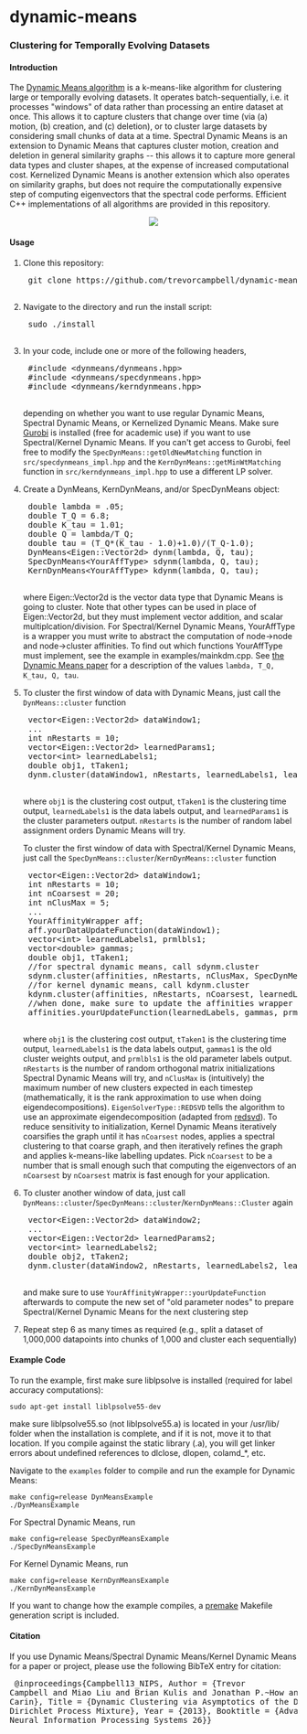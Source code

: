 dynamic-means
=============

### Clustering for Temporally Evolving Datasets

#### Introduction

The [Dynamic Means algorithm](http://arxiv.org/abs/1305.6659) is a k-means-like algorithm for clustering large or temporally evolving datasets.
It operates batch-sequentially, i.e. it processes "windows" of data rather than processing an entire dataset
at once. This allows it to capture clusters that change over time (via (a) motion, (b) creation, and (c) deletion), or to
cluster large datasets by considering small chunks of data at a time. Spectral Dynamic Means is an extension 
to Dynamic Means that captures cluster motion, creation and deletion in general similarity graphs -- this allows
it to capture more general data types and cluster shapes, at the expense of increased computational cost.
Kernelized Dynamic Means is another extension which also operates on similarity graphs, but does not require
the computationally expensive step of computing eigenvectors that the spectral code performs.
Efficient C++ implementations of all algorithms are provided in this repository.

<p align="center">
<img src="https://github.com/trevorcampbell/dynamic-means/blob/master/imgs/clustermotion.png?raw=true"/>
</p>


#### Usage
1. Clone this repository:
	<pre>
    git clone https://github.com/trevorcampbell/dynamic-means.git
    </pre>

2. Navigate to the directory and run the install script:
	<pre>
	sudo ./install
	</pre>
3. In your code, include one or more of the following headers,
	<pre>
	#include &lt;dynmeans/dynmeans.hpp>
	#include &lt;dynmeans/specdynmeans.hpp>
	#include &lt;dynmeans/kerndynmeans.hpp>
	</pre>
    depending on whether you want to use regular Dynamic Means,
    Spectral Dynamic Means, or 
    Kernelized Dynamic Means. Make sure [Gurobi](www.gurobi.com) is installed (free for academic use) if 
   you want to use Spectral/Kernel Dynamic Means. If you can't get access to Gurobi, feel free to modify
   the `SpecDynMeans::getOldNewMatching` function in `src/specdynmeans_impl.hpp` and
   the `KernDynMeans::getMinWtMatching` function in `src/kerndynmeans_impl.hpp` to use a different
   LP solver.
4. Create a DynMeans, KernDynMeans, and/or SpecDynMeans object:
	<pre>
	double lambda = .05;
	double T_Q = 6.8;
	double K_tau = 1.01;
	double Q = lambda/T_Q;
	double tau = (T_Q*(K_tau - 1.0)+1.0)/(T_Q-1.0);
	DynMeans&lt;Eigen::Vector2d> dynm(lambda, Q, tau);
	SpecDynMeans&lt;YourAffType> sdynm(lambda, Q, tau);
	KernDynMeans&lt;YourAffType> kdynm(lambda, Q, tau);
	</pre>
	where Eigen::Vector2d is the vector data type that Dynamic Means is going to cluster.
	Note that other types can be used in place of Eigen::Vector2d, but they must
	implement vector addition, and scalar multiplcation/division. For Spectral/Kernel Dynamic Means,
	YourAffType is a wrapper you must write to abstract the computation of node->node and node->cluster affinities. To 
	find out which functions YourAffType must implement, see the example in examples/mainkdm.cpp. 
	See [the Dynamic Means paper](http://arxiv.org/abs/1305.6659) for a description
	of the values `lambda, T_Q, K_tau, Q, tau`.

5. To cluster the first window of data with Dynamic Means, just call the `DynMeans::cluster` function
	<pre>
	vector&lt;Eigen::Vector2d> dataWindow1;
	...
	int nRestarts = 10;
	vector&lt;Eigen::Vector2d> learnedParams1;
	vector&lt;int> learnedLabels1;
	double obj1, tTaken1;
	dynm.cluster(dataWindow1, nRestarts, learnedLabels1, learnedParams1, obj1, tTaken1);
	</pre>
	where `obj1` is the clustering cost output, `tTaken1` is the clustering time output, 
	`learnedLabels1` is the data labels output, and `learnedParams1` is the cluster parameters output.
	`nRestarts` is the number of random label assignment orders Dynamic Means will try.
	
	To cluster the first window of data with Spectral/Kernel Dynamic Means, just call the `SpecDynMeans::cluster`/`KernDynMeans::cluster` function
	<pre>
	vector&lt;Eigen::Vector2d> dataWindow1;
	int nRestarts = 10;
	int nCoarsest = 20;
	int nClusMax = 5;
	...
	YourAffinityWrapper aff;
	aff.yourDataUpdateFunction(dataWindow1);
	vector&lt;int> learnedLabels1, prmlbls1;
	vector&lt;double> gammas;
	double obj1, tTaken1;
	//for spectral dynamic means, call sdynm.cluster
	sdynm.cluster(affinities, nRestarts, nClusMax, SpecDynMeans<YourAffinityWrapper>::EigenSolverType::REDSVD learnedLabels1, obj1, gammas1, prmlbls1, tTaken1);
	//for kernel dynamic means, call kdynm.cluster
	kdynm.cluster(affinities, nRestarts, nCoarsest, learnedLabels1, obj1, gammas1, prmlbls1, tTaken1);
	//when done, make sure to update the affinities wrapper with the new clustering
	affinities.yourUpdateFunction(learnedLabels, gammas, prmlbls);
	</pre>
	where `obj1` is the clustering cost output, `tTaken1` is the clustering time output, 
	`learnedLabels1` is the data labels output, `gammas1` is the old cluster weights output, and `prmlbls1` 
	is the old parameter labels output. 
	`nRestarts` is the number of random orthogonal matrix initializations Spectral Dynamic Means will try,
	and `nClusMax` is (intuitively) the maximum number of new clusters expected in each timestep (mathematically,
	it is the rank approximation to use when doing eigendecompositions). `EigenSolverType::REDSVD` tells
	the algorithm to use an approximate eigendecomposition (adapted from [redsvd](https://code.google.com/p/redsvd/)).
	To reduce sensitivity to initialization, 
	Kernel Dynamic Means iteratively coarsifies the graph until it has `nCoarsest` nodes, applies a spectral clustering to that coarse graph,
	and then iteratively refines the graph and applies k-means-like labelling updates. Pick `nCoarsest` to be a number that is small enough
	such that computing the eigenvectors of an `nCoarsest` by `nCoarsest` matrix is fast enough for your application.

6. To cluster another window of data, just call `DynMeans::cluster`/`SpecDynMeans::cluster`/`KernDynMeans::Cluster` again
	<pre>
	vector&lt;Eigen::Vector2d> dataWindow2;
	...
	vector&lt;Eigen::Vector2d> learnedParams2;
	vector&lt;int> learnedLabels2;
	double obj2, tTaken2;
	dynm.cluster(dataWindow2, nRestarts, learnedLabels2, learnedParams2, obj2, tTaken2);
	</pre>
	and make sure to use `YourAffinityWrapper::yourUpdateFunction` afterwards to compute the new set of "old parameter nodes"
	to prepare Spectral/Kernel Dynamic Means for the next clustering step

7. Repeat step 6 as many times as required (e.g., split a dataset of 1,000,000 datapoints into chunks of 1,000 and cluster each sequentially) 

#### Example Code
To run the example, first make sure liblpsolve is installed (required for label accuracy computations):
    
    sudo apt-get install liblpsolve55-dev

make sure liblpsolve55.so (not liblpsolve55.a) is located in your /usr/lib/ folder when the installation is complete, and if it is not, move it to that location. If you compile against the static library (.a), you will
get linker errors about undefined references to dlclose, dlopen, colamd_*, etc.
   

Navigate to the `examples` folder to compile and run the example for Dynamic Means:
    
    make config=release DynMeansExample
    ./DynMeansExample

For Spectral Dynamic Means, run

    make config=release SpecDynMeansExample
    ./SpecDynMeansExample
 
For Kernel Dynamic Means, run

    make config=release KernDynMeansExample
    ./KernDynMeansExample

If you want to change how the example compiles, a [premake](http://industriousone.com/premake) 
Makefile generation script is included.

#### Citation

If you use Dynamic Means/Spectral Dynamic Means/Kernel Dynamic Means for a paper or project, please use the following BibTeX entry for citation:
	<pre>
    @inproceedings{Campbell13_NIPS,
    	Author = {Trevor Campbell and Miao Liu and Brian Kulis and Jonathan P.~How and Lawrence Carin},
    	Title = {Dynamic Clustering via Asymptotics of the Dependent Dirichlet Process Mixture},
    	Year = {2013},
    	Booktitle = {Advances in Neural Information Processing Systems 26}}
   	</pre>


